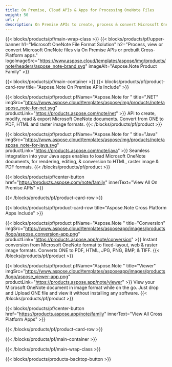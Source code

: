 ```yaml
---
title: On Premise, Cloud APIs & Apps for Processing OneNote Files 
weight: 50
url: /
description: On Premise APIs to create, process & convert Microsoft OneNote files via your applications. Or simply use our cross-platform apps to view or convert ONE files.
---
```


{{< blocks/products/pf/main-wrap-class >}}
{{< blocks/products/pf/upper-banner h1="Microsoft OneNote File Format Solution" h2="Process, view or convert Microsoft OneNote files via On Premise APIs or prebuilt Cross-Platform apps." logoImageSrc="https://www.aspose.cloud/templates/aspose/img/products/note/headers/aspose_note-brand.svg" imageAlt="Aspose.Note Product Family" >}}

{{< blocks/products/pf/main-container >}}
{{< blocks/products/pf/product-card-row title="Aspose.Note On Premise APIs Include" >}}

{{< blocks/products/pf/product pfName="Aspose.Note for " title=".NET" imgSrc="https://www.aspose.cloud/templates/aspose/img/products/note/aspose_note-for-net.svg" productLink="https://products.aspose.com/note/net" >}}
API to create, modify, read & export Microsoft OneNote documents. Convert from ONE to PDF, HTML and raster image formats.
{{< /blocks/products/pf/product >}}

{{< blocks/products/pf/product pfName="Aspose.Note for " title="Java" imgSrc="https://www.aspose.cloud/templates/aspose/img/products/note/aspose_note-for-java.svg" productLink="https://products.aspose.com/note/java" >}}
Seamless integration into your Java apps enables to load Microsoft OneNote documents, for rendering, editing, & conversion to HTML, raster image & PDF formats.
{{< /blocks/products/pf/product >}}

{{< blocks/products/pf/center-button href="https://products.aspose.com/note/family" innerText="View All On Premise APIs" >}}

{{< /blocks/products/pf/product-card-row >}}

{{< blocks/products/pf/product-card-row title="Aspose.Note Cross Platform Apps Include" >}}

{{< blocks/products/pf/product pfName="Aspose.Note " title="Conversion" imgSrc="https://www.aspose.cloud/templates/asposeapp/images/products/logo/aspose_conversion-app.png" productLink="https://products.aspose.app/note/conversion" >}}
Instant conversion from Microsoft OneNote format to fixed-layout, web & raster image formats. Converts ONE to PDF, HTML, JPG, PNG, BMP, & TIFF.
{{< /blocks/products/pf/product >}}

{{< blocks/products/pf/product pfName="Aspose.Note " title="Viewer" imgSrc="https://www.aspose.cloud/templates/asposeapp/images/products/logo/aspose_viewer-app.png" productLink="https://products.aspose.app/note/viewer" >}}
View your Microsoft OneNote document in image format while on the go. Just drop and Upload ONE file and view it without installing any software.
{{< /blocks/products/pf/product >}}

{{< blocks/products/pf/center-button href="https://products.aspose.app/note/family" innerText="View All Cross Platform Apps" >}}

{{< /blocks/products/pf/product-card-row >}}

{{< /blocks/products/pf/main-container >}}


{{< /blocks/products/pf/main-wrap-class >}}

{{< blocks/products/products-backtop-button >}}